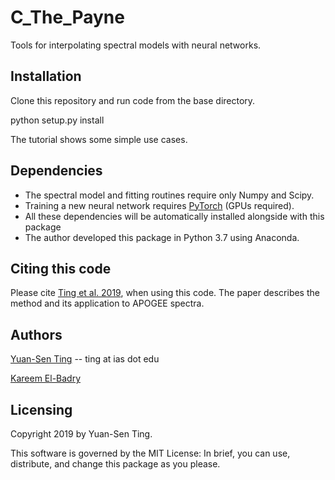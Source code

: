 # C_The_Payne

Tools for interpolating spectral models with neural networks.

## Installation

Clone this repository and run code from the base directory.

  python setup.py install

The tutorial shows some simple use cases.

## Dependencies

* The spectral model and fitting routines require only Numpy and Scipy.
* Training a new neural network requires [PyTorch](https://pytorch.org/) (GPUs required).
* All these dependencies will be automatically installed alongside with this package
* The author developed this package in Python 3.7 using Anaconda.

## Citing this code

Please cite [Ting et al. 2019](https://ui.adsabs.harvard.edu/abs/2019ApJ...879...69T/abstract), when using this code. The paper describes the method and its application to APOGEE spectra.

## Authors

[Yuan-Sen Ting](https://www.mso.anu.edu.au/~yting/) -- ting at ias dot edu

[Kareem El-Badry](https://kareemelbadry.github.io/)

## Licensing

Copyright 2019 by Yuan-Sen Ting.

This software is governed by the MIT License: In brief, you can use, distribute, and change this package as you please.
